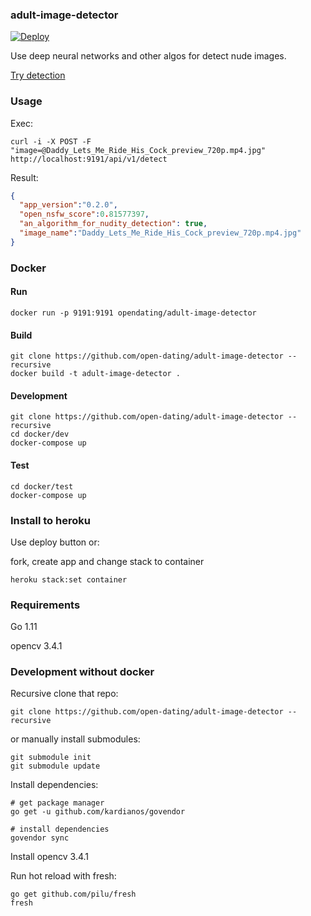 ### adult-image-detector
[![Deploy](https://www.herokucdn.com/deploy/button.svg)](https://heroku.com/deploy?template=https://github.com/open-dating/adult-image-detector)

Use deep neural networks and other algos for detect nude images. 

[Try detection](https://adult-image-detector.herokuapp.com/)

### Usage
Exec:
```
curl -i -X POST -F "image=@Daddy_Lets_Me_Ride_His_Cock_preview_720p.mp4.jpg" http://localhost:9191/api/v1/detect
```
Result:
```json
{
  "app_version":"0.2.0",
  "open_nsfw_score":0.81577397,
  "an_algorithm_for_nudity_detection": true,
  "image_name":"Daddy_Lets_Me_Ride_His_Cock_preview_720p.mp4.jpg"
}
```

### Docker
#### Run
```
docker run -p 9191:9191 opendating/adult-image-detector
```

#### Build
```
git clone https://github.com/open-dating/adult-image-detector --recursive
docker build -t adult-image-detector .
```

#### Development
```
git clone https://github.com/open-dating/adult-image-detector --recursive
cd docker/dev
docker-compose up
```

#### Test
```
cd docker/test
docker-compose up
```

### Install to heroku
Use deploy button or:

fork, create app and change stack to container
```
heroku stack:set container
```

### Requirements
Go 1.11

opencv 3.4.1

### Development without docker
Recursive clone that repo:
```
git clone https://github.com/open-dating/adult-image-detector --recursive
```
or manually install submodules:
```
git submodule init
git submodule update
```

Install dependencies:
```
# get package manager
go get -u github.com/kardianos/govendor

# install dependencies
govendor sync
```

Install opencv 3.4.1

Run hot reload with fresh:
```
go get github.com/pilu/fresh
fresh
```
